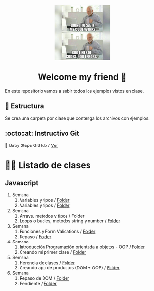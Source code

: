 <p align="center">
	<a href="https://github.com/a-bianchi/rolling-codeschool-comisionI2"  target="_blank">
	<img  align="center" width="180" height="180"  alt="meme"  src="https://raw.githubusercontent.com/a-bianchi/rolling-codeschool-comisionI2/master/img/meme.jpeg"  />
	</a>
</p>
<h1 align="center">Welcome my friend 👋</h1>
<p> 
  En este repositorio vamos a subir todos los ejemplos vistos en clase.
</p>

## 📂 Estructura

Se crea una carpeta por clase que contenga los archivos con ejemplos.

## :octocat: Instructivo Git

👶 Baby Steps GitHub / [Ver](https://github.com/a-bianchi/rolling-codeschool-comisionI2/tree/master/Git-Instructions.md)

# 🧑‍🏫 Listado de clases

## Javascript

1. Semana
   1. Variables y tipos / [Folder](https://github.com/a-bianchi/rolling-codeschool-comisionI2/tree/master/lessons/12)
   2. Variables y tipos / [Folder](https://github.com/a-bianchi/rolling-codeschool-comisionI2/tree/master/lessons/12)
2. Semana
   1. Arrays, metodos y tipos / [Folder](https://github.com/a-bianchi/rolling-codeschool-comisionI2/tree/master/lessons/13)
   2. Loops o bucles, metodos string y number / [Folder](https://github.com/a-bianchi/rolling-codeschool-comisionI2/tree/master/lessons/14)
3. Semana
   1. Funciones y Form Validations / [Folder](https://github.com/a-bianchi/rolling-codeschool-comisionI2/tree/master/lessons/15)
   2. Repaso / [Folder](https://github.com/a-bianchi/rolling-codeschool-comisionI2/tree/master/lessons/16)
4. Semana
   1. Introducción Programación orientada a objetos - OOP / [Folder](https://github.com/a-bianchi/rolling-codeschool-comisionI2/tree/master/lessons/17)
   2. Creando mi primer clase / [Folder](https://github.com/a-bianchi/rolling-codeschool-comisionI2/tree/master/lessons/18)
5. Semana
   1. Herencia de clases / [Folder](https://github.com/a-bianchi/rolling-codeschool-comisionI2/tree/master/lessons/19)
   2. Creando app de productos (DOM + OOP) / [Folder](https://github.com/a-bianchi/rolling-codeschool-comisionI2/tree/master/lessons/20)
6. Semana
   1. Repaso de DOM / [Folder](https://github.com/a-bianchi/rolling-codeschool-comisionI2/tree/master/lessons/21)
   2. Pendiente / [Folder](https://github.com/a-bianchi/rolling-codeschool-comisionI2/tree/master/lessons/22)

